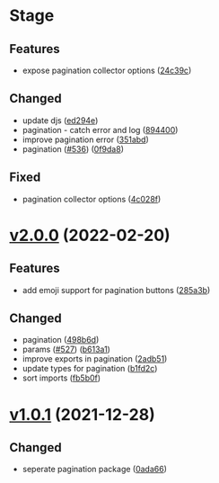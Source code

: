 # Stage

## Features

- expose pagination collector options ([24c39c](https://github.com/oceanroleplay/discord.ts/commit/24c39c24f92f7f253b40bf56003ee41898a4ed42))

## Changed

- update djs ([ed294e](https://github.com/oceanroleplay/discord.ts/commit/ed294e3e588ac2c5095011bc2760f463da426265))
- pagination - catch error and log ([894400](https://github.com/oceanroleplay/discord.ts/commit/8944002b6701280f9e9cfc999d48cf4855fa45a9))
- improve pagination error ([351abd](https://github.com/oceanroleplay/discord.ts/commit/351abd4b1a20858950542cb1fcb78094a98420a6))
- pagination ([#536](https://github.com/oceanroleplay/discord.ts/issues/536)) ([0f9da8](https://github.com/oceanroleplay/discord.ts/commit/0f9da8e3d57e220e089a48ccbc3f6b0989a5c754))

## Fixed

- pagination collector options ([4c028f](https://github.com/oceanroleplay/discord.ts/commit/4c028f7e81e42a49ffdfb0521aa91de562565ec9))

# [v2.0.0](https://github.com/oceanroleplay/discord.ts/releases/tag/p-v2.0.0) (2022-02-20)

## Features

- add emoji support for pagination buttons ([285a3b](https://github.com/oceanroleplay/discord.ts/commit/285a3bedbb647bbd39579cf7484f166578513b1b))

## Changed

- pagination ([498b6d](https://github.com/oceanroleplay/discord.ts/commit/498b6dbf6cc7fc2c7666bacde43b12f98bd0e1c8))
- params ([#527](https://github.com/oceanroleplay/discord.ts/issues/527)) ([b613a1](https://github.com/oceanroleplay/discord.ts/commit/b613a1dc806cefb272e8f0ae19f82d7dc137ab9e))
- improve exports in pagination ([2adb51](https://github.com/oceanroleplay/discord.ts/commit/2adb5183f28c97ba2f1d0a6665aeb373dd877380))
- update types for pagination ([b1fd2c](https://github.com/oceanroleplay/discord.ts/commit/b1fd2c1d2cf7b699ac257096565e164401a6edff))
- sort imports ([fb5b0f](https://github.com/oceanroleplay/discord.ts/commit/fb5b0f82661313a4e9e6638db71670a7fb524ac2))

# [v1.0.1](https://github.com/oceanroleplay/discord.ts/releases/tag/p-v1.0.1) (2021-12-28)

## Changed

- seperate pagination package ([0ada66](https://github.com/oceanroleplay/discord.ts/commit/0ada665c21ce59b25ad28ed12e44fd44ebb45a45))
